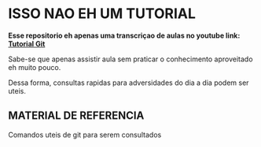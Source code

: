 # ISSO NAO EH UM TUTORIAL

**Esse repositorio eh apenas uma transcriçao de aulas no youtube
link: [Tutorial Git](https://www.youtube.com/watch?v=oj1EAWwiojM&list=PL9aKtVrF05DzbNiE7jcm7s6z6Lg-u72Rq)**

Sabe-se que apenas assistir aula sem praticar o conhecimento aproveitado eh muito pouco. 

Dessa forma, consultas rapidas para adversidades do dia a dia podem ser uteis.
## MATERIAL DE REFERENCIA
Comandos uteis de git para serem consultados 
